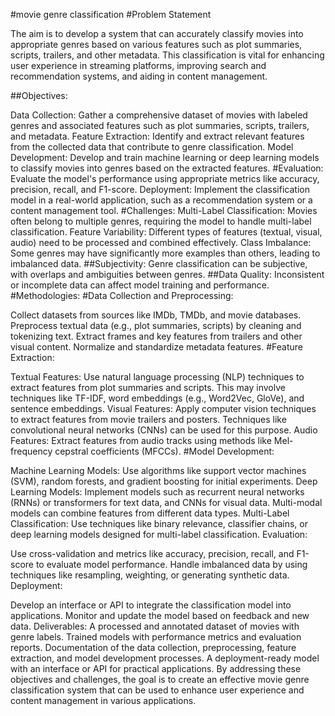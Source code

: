 #movie genre classification
#Problem Statement

The aim is to develop a system that can accurately classify movies into appropriate genres based on various features such as plot summaries, scripts, trailers, and other metadata. This classification is vital for enhancing user experience in streaming platforms, improving search and recommendation systems, and aiding in content management.

##Objectives:

Data Collection: Gather a comprehensive dataset of movies with labeled genres and associated features such as plot summaries, scripts, trailers, and metadata.
Feature Extraction: Identify and extract relevant features from the collected data that contribute to genre classification.
Model Development: Develop and train machine learning or deep learning models to classify movies into genres based on the extracted features.
#Evaluation: Evaluate the model's performance using appropriate metrics like accuracy, precision, recall, and F1-score.
Deployment: Implement the classification model in a real-world application, such as a recommendation system or a content management tool.
#Challenges:
Multi-Label Classification: Movies often belong to multiple genres, requiring the model to handle multi-label classification.
Feature Variability: Different types of features (textual, visual, audio) need to be processed and combined effectively.
Class Imbalance: Some genres may have significantly more examples than others, leading to imbalanced data.
##Subjectivity: Genre classification can be subjective, with overlaps and ambiguities between genres.
##Data Quality: Inconsistent or incomplete data can affect model training and performance.
#Methodologies:
#Data Collection and Preprocessing:

Collect datasets from sources like IMDb, TMDb, and movie databases.
Preprocess textual data (e.g., plot summaries, scripts) by cleaning and tokenizing text.
Extract frames and key features from trailers and other visual content.
Normalize and standardize metadata features.
#Feature Extraction:

Textual Features: Use natural language processing (NLP) techniques to extract features from plot summaries and scripts. This may involve techniques like TF-IDF, word embeddings (e.g., Word2Vec, GloVe), and sentence embeddings.
Visual Features: Apply computer vision techniques to extract features from movie trailers and posters. Techniques like convolutional neural networks (CNNs) can be used for this purpose.
Audio Features: Extract features from audio tracks using methods like Mel-frequency cepstral coefficients (MFCCs).
#Model Development:

Machine Learning Models: Use algorithms like support vector machines (SVM), random forests, and gradient boosting for initial experiments.
Deep Learning Models: Implement models such as recurrent neural networks (RNNs) or transformers for text data, and CNNs for visual data. Multi-modal models can combine features from different data types.
Multi-Label Classification: Use techniques like binary relevance, classifier chains, or deep learning models designed for multi-label classification.
Evaluation:

Use cross-validation and metrics like accuracy, precision, recall, and F1-score to evaluate model performance.
Handle imbalanced data by using techniques like resampling, weighting, or generating synthetic data.
Deployment:

Develop an interface or API to integrate the classification model into applications.
Monitor and update the model based on feedback and new data.
Deliverables:
A processed and annotated dataset of movies with genre labels.
Trained models with performance metrics and evaluation reports.
Documentation of the data collection, preprocessing, feature extraction, and model development processes.
A deployment-ready model with an interface or API for practical applications.
By addressing these objectives and challenges, the goal is to create an effective movie genre classification system that can be used to enhance user experience and content management in various applications.
